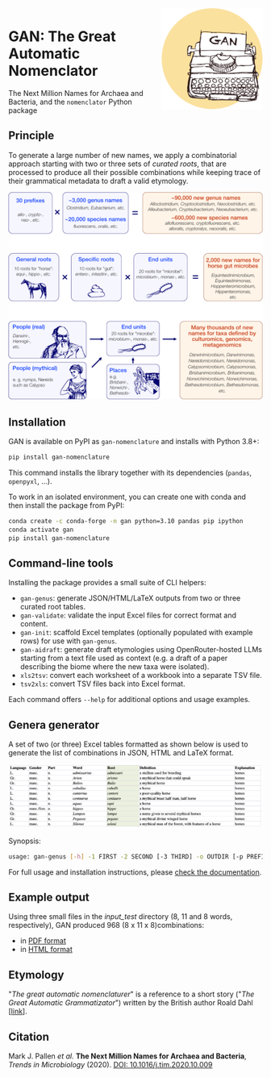 <img alt="seqfu logo" align="right" width="200" height="200" src="https://raw.githubusercontent.com/telatin/gan/master/docs/gan_logo.png">

# GAN: The Great Automatic Nomenclator

The Next Million Names for Archaea and Bacteria, and the `nomenclator` Python package


## Principle

To generate a large number of new names, we apply a combinatorial approach starting with two or three sets of _curated roots_, that are processed to produce all their possible combinations while keeping trace of their grammatical metadata to draft a valid etymology.

![Gan flowchart](https://github.com/telatin/gan/blob/master/docs/gan_concept_wiki.png)

## Installation

GAN is available on PyPI as `gan-nomenclature` and installs with Python 3.8+:

```bash
pip install gan-nomenclature
```

This command installs the library together with its dependencies (`pandas`, `openpyxl`, ...).

To work in an isolated environment, you can create one with conda and then install the package from PyPI:

```bash
conda create -c conda-forge -n gan python=3.10 pandas pip ipython
conda activate gan
pip install gan-nomenclature
```

## Command-line tools

Installing the package provides a small suite of CLI helpers:

- `gan-genus`: generate JSON/HTML/LaTeX outputs from two or three curated root tables.
- `gan-validate`: validate the input Excel files for correct format and content.
- `gan-init`: scaffold Excel templates (optionally populated with example rows) for use with `gan-genus`.
- `gan-aidraft`: generate draft etymologies using OpenRouter-hosted LLMs starting from a text file used as context (e.g. a draft of a paper describing the biome where the new taxa were isolated).
- `xls2tsv`: convert each worksheet of a workbook into a separate TSV file.
- `tsv2xls`: convert TSV files back into Excel format.

Each command offers `--help` for additional options and usage examples.

## Genera generator

A set of two (or three) Excel tables formatted as shown below is used to generate the list of combinations in JSON, HTML and LaTeX format.

![Excel input format](https://github.com/telatin/gan/blob/master/docs/input_table.png)

Synopsis:

```bash
usage: gan-genus [-h] -1 FIRST -2 SECOND [-3 THIRD] -o OUTDIR [-p PREFIX] [-c CONNECTOR] [-v]
```

For full usage and installation instructions, please [check the documentation](https://github.com/telatin/gan/blob/master/docs/documentation.md).


## Example output

Using three small files in the _input\_test_ directory (8, 11 and 8 words, respectively), GAN produced 968 (8 x 11 x 8)combinations:

* in [PDF format](https://telatin.github.io/gan/example.pdf)
* in [HTML format](https://telatin.github.io/gan/example.html)

## Etymology

"*The great automatic nomenclaturer*" is a reference to a short story ("_The Great Automatic Grammatizator_") 
written by the British author Roald Dahl [[link](https://en.wikipedia.org/wiki/The_Great_Automatic_Grammatizator)].

## Citation

Mark J. Pallen _et al._ **The Next Million Names for Archaea and Bacteria**, _Trends in Microbiology_ (2020). [DOI: 10.1016/j.tim.2020.10.009](https://www.sciencedirect.com/science/article/pii/S0966842X20302717)
